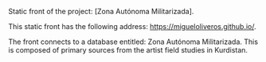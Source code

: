 Static front of the project: [Zona Autónoma Militarizada]. 

This static front has the following address: https://migueloliveros.github.io/.

The front connects to a database entitled: Zona Autónoma Militarizada. This is composed of primary sources from the artist field studies in Kurdistan.
